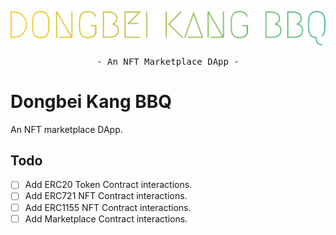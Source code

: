 <p></p>
<p align="center">
  <a href="https://github.com/heybrostudio/nextjs-starter">
    <img alt="Next.js starter template" src="./.github/logo.svg" width="600">
  </a>
</p>
<p align="center">
  <samp>- An NFT Marketplace DApp - </samp>
</p>

# Dongbei Kang BBQ

An NFT marketplace DApp.

## Todo

- [ ] Add ERC20 Token Contract interactions.
- [ ] Add ERC721 NFT Contract interactions.
- [ ] Add ERC1155 NFT Contract interactions.
- [ ] Add Marketplace Contract interactions.
